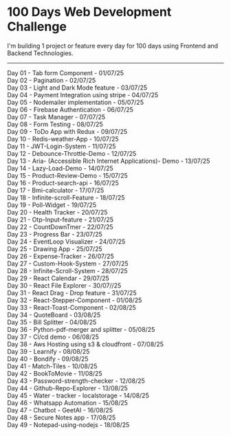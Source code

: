 # 100 Days Web Development Challenge

I'm building 1 project or feature every day for 100 days using Frontend and Backend Technologies.

---

Day 01 - Tab form Component - 01/07/25  
Day 02 - Pagination - 02/07/25  
Day 03 - Light and Dark Mode feature - 03/07/25  
Day 04 - Payment Integration using stripe - 04/07/25  
Day 05 - Nodemailer implementation - 05/07/25  
Day 06 - Firebase Authentication - 06/07/25  
Day 07 - Task Manager - 07/07/25  
Day 08 - Form Testing - 08/07/25  
Day 09 - ToDo App with Redux - 09/07/25  
Day 10 - Redis-weather-App - 10/07/25  
Day 11 - JWT-Login-System - 11/07/25  
Day 12 - Debounce-Throttle-Demo - 12/07/25  
Day 13 - Aria- (Accessible Rich Internet Applications)- Demo - 13/07/25  
Day 14 - Lazy-Load-Demo - 14/07/25  
Day 15 - Product-Review-Demo - 15/07/25  
Day 16 - Product-search-api - 16/07/25  
Day 17 - Bmi-calculator - 17/07/25  
Day 18 - Infinite-scroll-Feature - 18/07/25  
Day 19 - Poll-Widget - 19/07/25  
Day 20 - Health Tracker - 20/07/25  
Day 21 - Otp-Input-feature - 21/07/25  
Day 22 - CountDownTmer - 22/07/25  
Day 23 - Progress Bar - 23/07/25  
Day 24 - EventLoop Visualizer - 24/07/25  
Day 25 - Drawing App - 25/07/25  
Day 26 - Expense-Tracker - 26/07/25  
Day 27 - Custom-Hook-System - 27/07/25  
Day 28 - Infinite-Scroll-System - 28/07/25  
Day 29 - React Calendar - 29/07/25  
Day 30 - React File Explorer - 30/07//25  
Day 31 - React Drag - Drop feature - 31/07/25  
Day 32 - React-Stepper-Component - 01/08/25  
Day 33 - React-Toast-Component - 02/08/25  
Day 34 - QuoteBoard - 03/08/25  
Day 35 - Bill Splitter - 04/08/25  
Day 36 - Python-pdf-merger and splitter - 05/08/25  
Day 37 - Ci/cd demo - 06/08/25  
Day 38 - Aws Hosting using s3 & cloudfront - 07/08/25  
Day 39 - Learnify - 08/08/25  
Day 40 - Bondify - 09/08/25  
Day 41 - Match-Tiles - 10/08/25  
Day 42 - BookToMovie - 11/08/25  
Day 43 - Password-strength-checker - 12/08/25  
Day 44 - Github-Repo-Explorer - 13/08/25  
Day 45 - Water - tracker - localstorage - 14/08/25  
Day 46 - Whatsapp Automation - 15/08/25  
Day 47 - Chatbot - GeetAI - 16/08/25  
Day 48 - Secure Notes app - 17/08/25  
Day 49 - Notepad-using-nodejs - 18/08/25




